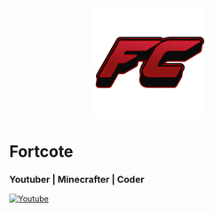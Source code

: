 <div id="header" align="center">
  <img src="IMG/1.png" width="200"/>
</div>
<h1>Fortcote</h1>
<h3>Youtuber | Minecrafter | Coder</h3>
<div id="badges">
  <a href="https://www.youtube.com/c/Fortcote">
    <img src="https://img.shields.io/badge/YouTube-red?style=for-the-badge&logo=youtube&logoColor=white" alt="Youtube"/>
  </a>
</div>
